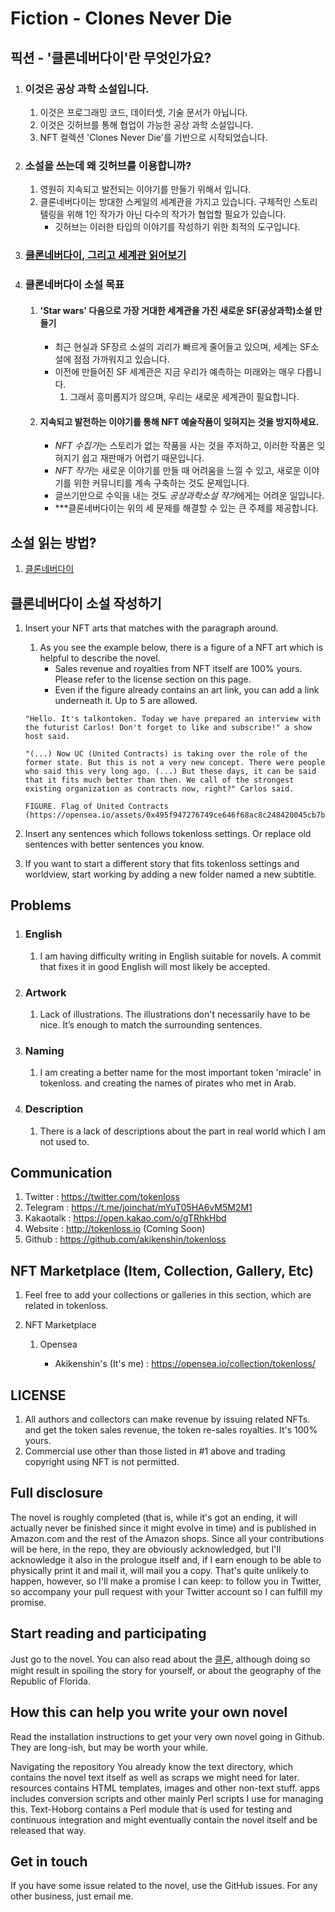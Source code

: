 # Fiction - Clones Never Die



## 픽션 - '클론네버다이'란 무엇인가요?

1. ### **이것은 공상 과학 소설입니다.** 

   1. 이것은 프로그래밍 코드, 데이터셋, 기술 문서가 아닙니다.
   2. 이것은 깃허브를 통해 협업이 가능한 공상 과학 소설입니다.
   3. NFT 컬렉션 'Clones Never Die'를 기반으로 시작되었습니다.

2. ### 소설을 쓰는데 왜 깃허브를 이용합니까?

   1. 영원히 지속되고 발전되는 이야기를 만들기 위해서 입니다. 
   2. 클론네버다이는 방대한 스케일의 세계관을 가지고 있습니다. 구체적인 스토리텔링을 위해 1인 작가가 아닌 다수의 작가가 협업할 필요가 있습니다.
      - 깃허브는 이러한 타입의 이야기를 작성하기 위한 최적의 도구입니다.

3. ### [클론네버다이, 그리고 세계관 읽어보기](https://medium.com/clones-never-die/fiction-chapter-01-%ED%81%B4%EB%A1%A0%EC%9D%98-%EC%B6%9C%ED%98%84-f401dc36fa85)


4. ### 클론네버다이 소설 목표

   1. #### 'Star wars' 다음으로 가장 거대한 세계관을 가진 새로운 SF(공상과학)소설 만들기

      - 최근 현실과 SF장르 소설의 괴리가 빠르게 줄어들고 있으며, 세계는 SF소설에 점점 가까워지고 있습니다.
      - 이전에 만들어진 SF 세계관은 지금 우리가 예측하는 미래와는 매우 다릅니다.
        1. 그래서 흥미롭지가 않으며, 우리는 새로운 세계관이 필요합니다.

   2. #### 지속되고 발전하는 이야기를 통해 NFT 예술작품이 잊혀지는 것을 방지하세요.

      - *NFT 수집가*는 스토리가 없는 작품을 사는 것을 주저하고, 이러한 작품은 잊혀지기 쉽고 재판매가 어렵기 때문입니다.
      - *NFT 작가*는 새로운 이야기를 만들 때 어려움을 느낄 수 있고, 새로운 이야기를 위한 커뮤니티를 계속 구축하는 것도 문제입니다.
      - 글쓰기만으로 수익을 내는 것도 *공상과학소설 작가*에게는 어려운 일입니다.
      - ***클론네버다이는 위의 세 문제를 해결할 수 있는 큰 주제를 제공합니다.
      
      

## 소설 읽는 방법?

1. [클론네버다이](docs/novel.md)



## 클론네버다이 소설 작성하기

1. Insert your NFT arts that matches with the paragraph around.

   1. As you see the example below, there is a figure of a NFT art which is helpful to describe the novel.
      - Sales revenue and royalties from NFT itself are 100% yours. Please refer to the license section on this page.
      - Even if the figure already contains an art link, you can add a link underneath it. Up to 5 are allowed.

   ```
   "Hello. It's talkontoken. Today we have prepared an interview with the futurist Carlos! Don't forget to like and subscribe!" a show host said.
   
   "(...) Now UC (United Contracts) is taking over the role of the former state. But this is not a very new concept. There were people who said this very long ago. (...) But these days, it can be said that it fits much better than then. We call of the strongest existing organization as contracts now, right?" Carlos said.
   
   FIGURE. Flag of United Contracts (https://opensea.io/assets/0x495f947276749ce646f68ac8c248420045cb7b5e/36747705795185302194661942909448427870667582181923526092402472419338317987841)
   ```

2. Insert any sentences which follows tokenloss settings. Or replace old sentences with better sentences you know.

3. If you want to start a different story that fits tokenloss settings and worldview, start working by adding a new folder named a new subtitle.



## Problems

1. ### English

   1. I am having difficulty writing in English suitable for novels. A commit that fixes it in good English will most likely be accepted.

2. ### Artwork
   
   1. Lack of illustrations. The illustrations don't necessarily have to be nice. It’s enough to match the surrounding sentences.
3. ### Naming
   
   1. I am creating a better name for the most important token 'miracle' in tokenloss. and creating the names of pirates who met in Arab.
4. ### Description
   
   1. There is a lack of descriptions about the part in real world which I am not used to.



## Communication

1. Twitter : https://twitter.com/tokenloss
2. Telegram : https://t.me/joinchat/mYuT05HA6vM5M2M1
3. Kakaotalk : https://open.kakao.com/o/gTRhkHbd
4. Website : http://tokenloss.io (Coming Soon)
5. Github : https://github.com/akikenshin/tokenloss



## NFT Marketplace (Item, Collection, Gallery, Etc)

1. Feel free to add your collections or galleries in this section, which are related in tokenloss. 

2. NFT Marketplace 

   1. Opensea 

      - Akikenshin's (It's me) : https://opensea.io/collection/tokenloss/

      

## LICENSE

1. All authors and collectors can make revenue by issuing related NFTs. and get the token sales revenue, the token re-sales royalties. It's 100% yours.
2. Commercial use other than those listed in #1 above and trading copyright using NFT is not permitted.

## Full disclosure
The novel is roughly completed (that is, while it's got an ending, it will actually never be finished since it might evolve in time) and is published in Amazon.com and the rest of the Amazon shops. Since all your contributions will be here, in the repo, they are obviously acknowledged, but I'll acknowledge it also in the prologue itself and, if I earn enough to be able to physically print it and mail it, will mail you a copy. That's quite unlikely to happen, however, so I'll make a promise I can keep: to follow you in Twitter, so accompany your pull request with your Twitter account so I can fulfill my promise.

## Start reading and participating
Just go to the novel. You can also read about the [클론](docs/Clones.md), although doing so might result in spoiling the story for yourself, or about the geography of the Republic of Florida.

## How this can help you write your own novel
Read the installation instructions to get your very own novel going in Github. They are long-ish, but may be worth your while.

Navigating the repository
You already know the text directory, which contains the novel text itself as well as scraps we might need for later. resources contains HTML templates, images and other non-text stuff. apps includes conversion scripts and other mainly Perl scripts I use for managing this. Text-Hoborg contains a Perl module that is used for testing and continuous integration and might eventually contain the novel itself and be released that way.

## Get in touch
If you have some issue related to the novel, use the GitHub issues. For any other business, just email me.

